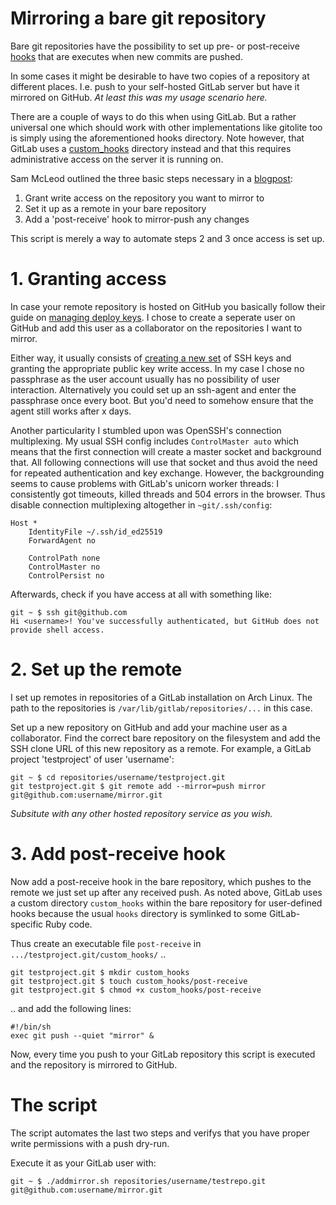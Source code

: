 # Mirroring a bare git repository

Bare git repositories have the possibility to set up pre- or post-receive [hooks]
that are executes when new commits are pushed.

In some cases it might be desirable to have two copies of a repository at
different places. I.e. push to your self-hosted GitLab server but have it mirrored
on GitHub. _At least this was my usage scenario here._

There are a couple of ways to do this when using GitLab. But a rather universal
one which should work with other implementations like gitolite too is simply
using the aforementioned hooks directory. Note however, that GitLab uses a
[custom_hooks] directory instead and that this requires administrative access on
the server it is running on.

Sam McLeod outlined the three basic steps necessary in a [blogpost]:

1. Grant write access on the repository you want to mirror to
2. Set it up as a remote in your bare repository
3. Add a 'post-receive' hook to mirror-push any changes
    
This script is merely a way to automate steps 2 and 3 once access is set up.

# 1. Granting access

In case your remote repository is hosted on GitHub you basically follow their
guide on [managing deploy keys][deploy_user]. I chose to create a seperate user
on GitHub and add this user as a collaborator on the repositories I want to mirror.

Either way, it usually consists of [creating a new set][ssh-keygen] of SSH keys
and granting the appropriate public key write access. In my case I chose no
passphrase as the user account usually has no possibility of user interaction.
Alternatively you could set up an ssh-agent and enter the passphrase once every
boot. But you'd need to somehow ensure that the agent still works after x days.

Another particularity I stumbled upon was OpenSSH's connection multiplexing.
My usual SSH config includes `ControlMaster auto` which means that the first
connection will create a master socket and background that. All following
connections will use that socket and thus avoid the need for repeated authentication
and key exchange. However, the backgrounding seems to cause problems with GitLab's
unicorn worker threads: I consistently got timeouts, killed threads and 504 errors
in the browser. Thus disable connection multiplexing altogether in 
`~git/.ssh/config`:

```
Host *
    IdentityFile ~/.ssh/id_ed25519
    ForwardAgent no
    
    ControlPath none
    ControlMaster no
    ControlPersist no
```

Afterwards, check if you have access at all with something like:

```
git ~ $ ssh git@github.com
Hi <username>! You've successfully authenticated, but GitHub does not provide shell access.
```

# 2. Set up the remote

I set up remotes in repositories of a GitLab installation on Arch Linux. The path
to the repositories is `/var/lib/gitlab/repositories/...` in this case.

Set up a new repository on GitHub and add your machine user as a collaborator.
Find the correct bare repository on the filesystem and add the SSH clone URL of
this new repository as a remote. For example, a GitLab project 'testproject' of
user 'username':

```
git ~ $ cd repositories/username/testproject.git
git testproject.git $ git remote add --mirror=push mirror git@github.com:username/mirror.git
```

_Subsitute with any other hosted repository service as you wish._

# 3. Add post-receive hook

Now add a post-receive hook in the bare repository, which pushes to the remote we
just set up after any received push. As noted above, GitLab uses a custom
directory `custom_hooks` within the bare repository for user-defined hooks because
the usual `hooks` directory is symlinked to some GitLab-specific Ruby code.

Thus create an executable file `post-receive` in
`.../testproject.git/custom_hooks/` ..

```
git testproject.git $ mkdir custom_hooks
git testproject.git $ touch custom_hooks/post-receive
git testproject.git $ chmod +x custom_hooks/post-receive
```

.. and add the following lines:

```
#!/bin/sh
exec git push --quiet "mirror" &
```

Now, every time you push to your GitLab repository this script is executed and
the repository is mirrored to GitHub.

# The script

The script automates the last two steps and verifys that you have proper write
permissions with a push dry-run.

Execute it as your GitLab user with:

```
git ~ $ ./addmirror.sh repositories/username/testrepo.git git@github.com:username/mirror.git
```

<!--Links:-->
[hooks]: https://git-scm.com/book/en/v2/Customizing-Git-Git-Hooks
[blogpost]: https://smcleod.net/mirror-gitlab-to-github/ "Mirror GitLab to GitHub"
[custom_hooks]: http://docs.gitlab.com/ce/hooks/custom_hooks.html "GitLab: custom_hooks"
[deploy_user]: https://developer.github.com/guides/managing-deploy-keys/#machine-users "GitHub: managing deploy keys"
[ssh-keygen]: https://help.github.com/articles/generating-an-ssh-key/ "Generate an SSH key"